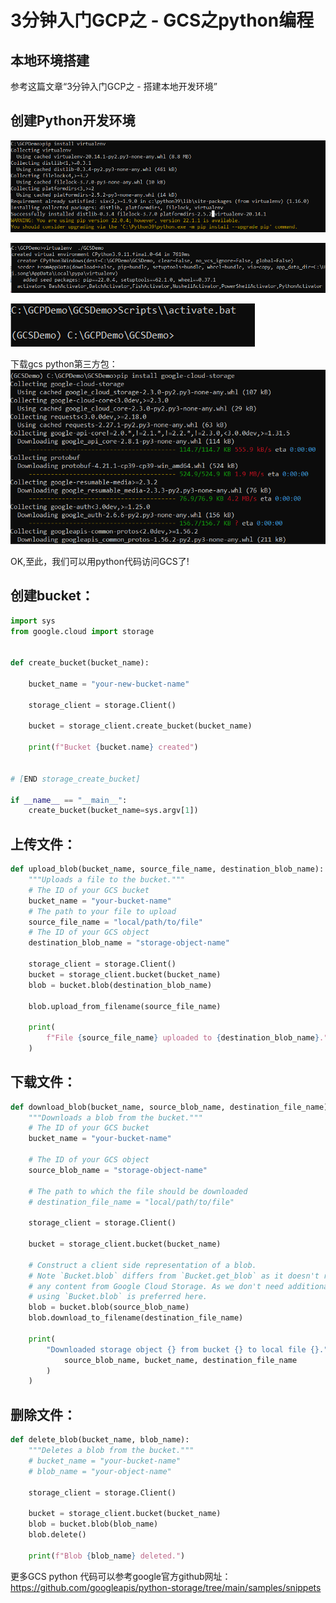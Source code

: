 # 3分钟入门GCP之 - GCS之python编程

## 本地环境搭建

参考这篇文章“3分钟入门GCP之 - 搭建本地开发环境”


## 创建Python开发环境

![img_11.png](img_11.png)

![img_12.png](img_12.png)

![img_13.png](img_13.png)

下载gcs python第三方包：
![img_14.png](img_14.png)

OK,至此，我们可以用python代码访问GCS了!


## 创建bucket：

```python
import sys
from google.cloud import storage


def create_bucket(bucket_name):

    bucket_name = "your-new-bucket-name"

    storage_client = storage.Client()

    bucket = storage_client.create_bucket(bucket_name)

    print(f"Bucket {bucket.name} created")


# [END storage_create_bucket]

if __name__ == "__main__":
    create_bucket(bucket_name=sys.argv[1])
```


## 上传文件：

```python
def upload_blob(bucket_name, source_file_name, destination_blob_name):
    """Uploads a file to the bucket."""
    # The ID of your GCS bucket
    bucket_name = "your-bucket-name"
    # The path to your file to upload
    source_file_name = "local/path/to/file"
    # The ID of your GCS object
    destination_blob_name = "storage-object-name"

    storage_client = storage.Client()
    bucket = storage_client.bucket(bucket_name)
    blob = bucket.blob(destination_blob_name)

    blob.upload_from_filename(source_file_name)

    print(
        f"File {source_file_name} uploaded to {destination_blob_name}."
    )
```

## 下载文件：

```python
def download_blob(bucket_name, source_blob_name, destination_file_name):
    """Downloads a blob from the bucket."""
    # The ID of your GCS bucket
    bucket_name = "your-bucket-name"

    # The ID of your GCS object
    source_blob_name = "storage-object-name"

    # The path to which the file should be downloaded
    # destination_file_name = "local/path/to/file"

    storage_client = storage.Client()

    bucket = storage_client.bucket(bucket_name)

    # Construct a client side representation of a blob.
    # Note `Bucket.blob` differs from `Bucket.get_blob` as it doesn't retrieve
    # any content from Google Cloud Storage. As we don't need additional data,
    # using `Bucket.blob` is preferred here.
    blob = bucket.blob(source_blob_name)
    blob.download_to_filename(destination_file_name)

    print(
        "Downloaded storage object {} from bucket {} to local file {}.".format(
            source_blob_name, bucket_name, destination_file_name
        )
    )
```

## 删除文件：

```python
def delete_blob(bucket_name, blob_name):
    """Deletes a blob from the bucket."""
    # bucket_name = "your-bucket-name"
    # blob_name = "your-object-name"

    storage_client = storage.Client()

    bucket = storage_client.bucket(bucket_name)
    blob = bucket.blob(blob_name)
    blob.delete()

    print(f"Blob {blob_name} deleted.")

```

更多GCS python 代码可以参考google官方github网址：
https://github.com/googleapis/python-storage/tree/main/samples/snippets

